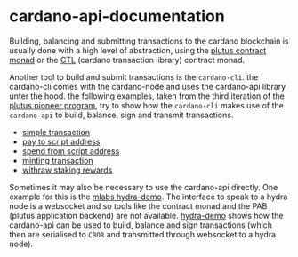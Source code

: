 # cardano-api-documentation

Building, balancing and submitting transactions to the cardano blockchain is usually done with a high level of abstraction, using the [plutus contract monad](https://github.com/input-output-hk/plutus-apps/tree/main/plutus-contract) or the [CTL](https://github.com/Plutonomicon/cardano-transaction-lib) (cardano transaction library) contract monad.

Another tool to build and submit transactions is the `cardano-cli`. the cardano-cli comes with the cardano-node and uses the cardano-api library unter the hood. the following examples, taken from the third iteration of the [plutus pioneer program](https://github.com/input-output-hk/plutus-pioneer-program/tree/third-iteration), try to show how the `cardano-cli` makes use of the `cardano-api` to build, balance, sign and transmit transactions. 

- [simple transaction](./examples/simpleTx.md)
- [pay to script address](./examples/payToScript.md)
- [spend from script address](./examples/spendFromScript.md)
- [minting transaction](./examples/mintTx.md)
- [withraw staking rewards](./examples/withdrawal.md)

Sometimes it may also be necessary to use the cardano-api directly. One example for this is the [mlabs hydra-demo](https://github.com/mlabs-haskell/hydra-demo). The interface to speak to a hydra node is a websocket and so tools like the contract monad and the PAB (plutus application backend) are not available. [hydra-demo](./examples/hydra-demo.md) shows how the cardano-api can be used to build, balance and sign transactions (which then are serialised to `CBOR` and transmitted through websocket to a hydra node).
